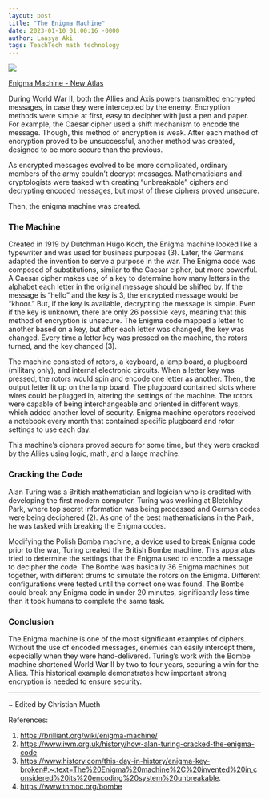```yaml
---
layout: post
title: "The Enigma Machine"
date: 2023-01-10 01:00:16 -0000
author: Laasya Aki
tags: TeachTech math technology
---
```

![](https://img1.wsimg.com/isteam/ip/256c2eac-6fce-4fa6-8cc2-cb0858d3cc58/90-3.webp/:/cr=t:0%25,l:0%25,w:100%25,h:100%25/rs=w:1280)

[Enigma Machine - New Atlas](https://newatlas.com/enigma-auction-record/46841/)

During World War II, both the Allies and Axis powers transmitted encrypted messages, in case they were intercepted by the enemy. Encryption methods were simple at first, easy to decipher with just a pen and paper. For example, the Caesar cipher used a shift mechanism to encode the message. Though, this method of encryption is weak. After each method of encryption proved to be unsuccessful, another method was created, designed to be more secure than the previous. 

As encrypted messages evolved to be more complicated, ordinary members of the army couldn’t decrypt messages. Mathematicians and cryptologists were tasked with creating “unbreakable” ciphers and decrypting encoded messages, but most of these ciphers proved unsecure.

Then, the enigma machine was created. 

### The Machine

Created in 1919 by Dutchman Hugo Koch, the Enigma machine looked like a typewriter and was used for business purposes (3). Later, the Germans adapted the invention to serve a purpose in the war. The Enigma code was composed of substitutions, similar to the Caesar cipher, but more powerful. A Caesar cipher makes use of a key to determine how many letters in the alphabet each letter in the original message should be shifted by. If the message is “hello” and the key is 3, the encrypted message would be “khoor.” But, if the key is available, decrypting the message is simple. Even if the key is unknown, there are only 26 possible keys, meaning that this method of encryption is unsecure. The Enigma code mapped a letter to another based on a key, but after each letter was changed, the key was changed. Every time a letter key was pressed on the machine, the rotors turned, and the key changed (3). 

The machine consisted of rotors, a keyboard, a lamp board, a plugboard (military only), and internal electronic circuits. When a letter key was pressed, the rotors would spin and encode one letter as another. Then, the output letter lit up on the lamp board. The plugboard contained slots where wires could be plugged in, altering the settings of the machine. The rotors were capable of being interchangeable and oriented in different ways, which added another level of security. Enigma machine operators received a notebook every month that contained specific plugboard and rotor settings to use each day.

This machine’s ciphers proved secure for some time, but they were cracked by the Allies using logic, math, and a large machine. 

### Cracking the Code

Alan Turing was a British mathematician and logician who is credited with developing the first modern computer. Turing was working at Bletchley Park, where top secret information was being processed and German codes were being deciphered (2). As one of the best mathematicians in the Park, he was tasked with breaking the Enigma codes.

Modifying the Polish Bomba machine, a device used to break Enigma code prior to the war, Turing created the British Bombe machine. This apparatus tried to determine the settings that the Enigma used to encode a message to decipher the code. The Bombe was basically 36 Enigma machines put together, with different drums to simulate the rotors on the Enigma. Different configurations were tested until the correct one was found. The Bombe could break any Enigma code in under 20 minutes, significantly less time than it took humans to complete the same task.

### Conclusion

The Enigma machine is one of the most significant examples of ciphers. Without the use of encoded messages, enemies can easily intercept them, especially when they were hand-delivered. Turing’s work with the Bombe machine shortened World War II by two to four years, securing a win for the Allies. This historical example demonstrates how important strong encryption is needed to ensure security. 

---
~ Edited by Christian Mueth

References:

1. https://brilliant.org/wiki/enigma-machine/
2. https://www.iwm.org.uk/history/how-alan-turing-cracked-the-enigma-code
3. https://www.history.com/this-day-in-history/enigma-key-broken#:~:text=The%20Enigma%20machine%2C%20invented%20in,considered%20its%20encoding%20system%20unbreakable.
4. https://www.tnmoc.org/bombe
